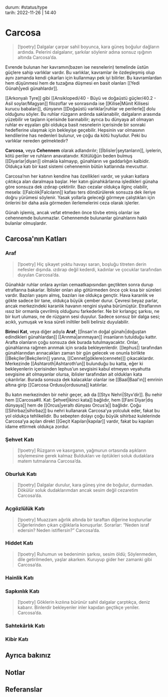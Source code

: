 durum: #status/type  
tarih: 2022-11-26 | 14:40
# Carcosa
> [!poetry] 
>Dalgalar çarpar sahil boyunca,
>kara güneş boğulur dağların ardında.
>Pelerini dalgalanır, şarkılar söylenir adına
>sonsuz ışığının altında
>Carcosa’da.

Evrende bulunan her kavramın(bazen ise nesnelerin) temelinde üstün güçlere sahip varlıklar vardır. Bu varlıklar, kavramlar ile özdeşleşmiş olup aynı zamanda kendi çıkarları için kullanmayı pek iyi bilirler. Bu kavramlardan hem düşünmesi hem de tuzağına düşmesi en basit olanları [[Yedi Günah|yedi günahlardır]].

[[Arkonyalı Tyre]] gibi [[Ansiklopedi/40 - Büyü ve doğaüstü güçler/40.2 - Asil soylar/Magyan]] filozoflar ve sonrasında ise [[Kilise|Mûnit Kilisesi kurucu babaları]], dünyanın [[Doğaüstü varlıklar|ruhlar ve perilerle]] dolu olduğunu söyler. Bu ruhlar rüzgarın ardında saklanabilir, dalgaların arasında yüzebilir ve taşların içerisinde barınabilir; ayrıca bu dünyaya ait olmayan ruhlar ev eşyaları gibi oldukça basit nesnelerin içerisinde bir sonraki hedeflerine ulaşmak için bekleyişe geçebilir. Hepsinin var olmasının kendilerine has nedenleri bulunur, ve çoğu da kötü huyludur. Peki bu varlıklar nereden gelmektedir?

**Carcosa**, veya **Cehennem** olarak adlandırılır; [[İblisler|şeytanların]], iyelerin, kötü periler ve ruhların anavatanıdır. Kötülüğün beden bulmuş [[Diyarlar|diyarı]] olmakla kalmayıp, günahların ve gaddarlığın kalbidir. Oldukça katı bir kast sistemi cehennemin bütün katlarında mevcuttur.

Carcosa’nın her katının kendine has özellikleri vardır, ve yukarı katlara çıktıkça alan daralmaya başlar. Her katın günahkârlarına işledikleri günaha göre sonsuza dek ızdırap çektirilir. Bazı cezalar oldukça ilginç olabilir, mesela: [[Falcılık|Falcıların]] kafası ters döndürülerek sonsuza dek ileriye doğru yürümesi söylenir. Yasak yollarla geleceği görmeye çalıştıkları için önlerini bir daha asla görmeden ilerlemelerini ceza olarak işlerler.

Günah işlemiş, ancak vefat etmeden önce tövbe etmiş olanlar ise cehennemde bulunmazlar. Cehennemde bulunanlar günahlarını haklı bulanlar olmuşlardır.
## Carcosa'nın Katları
### Araf
>[!poetry]
>Hiç şikayet yoktu havayı saran,
boşluğu titreten derin nefesler dışında.
ızdırap değil kederdi,
kadınlar ve çocuklar tarafından duyulan
Carcosa’da.

Günahkâr ruhlar onlara ayrılan cemaatkapısından geçtikten sonra durup etraflarına bakarlar. İblisler onları alıp götürmeden önce çok kısa bir süreleri vardır. Bazıları yaşını almış, bazıları ise oldukça gençtir. Hava karanlık ve gökte sadece bir tane, oldukça büyük çember durur. Çevresi beyaz parlar, ancak merkezindeki karanlık havanın rengini siyaha bürümüştür. Etraflarının ıssız bir ormanla çevrilmiş olduğunu farkederler. Ne bir kırlangıç şarkısı, ne bir kurt uluması, ne de rüzgarın sesi duyulur. Sadece sonsuz bir dalga sesi; acıklı, yumuşak ve kısa süreli iniltiler belli belirsiz duyulabilir.

**Birinci Kat**, veya diğer adıyla **Araf**; [[İnsan'ın doğal günahı|doğuştan edindikleri günahlardan]] [[Arınma|arınmayan]] insanların tutulduğu kattır. Arafta olanların çoğu sonsuza dek burada tutulmayacaktır. Onlar, günahlarına rağmen arınmak için sırada bekleyenlerdir. [[Iephus]] tarafından günahlarından arınacakları zaman bir gün gelecek ve onunla birlikte [[Bekçiler|Bekçilerin]] yanına, [[Cennet|göklere(cennete)]] çıkacaklardır. Merkezinde [[Ashtaroth|Ashtaroth’un]] bulunduğu bu katta, eğer ki bekleyenlerin içerisinden Iephus’un sevgisini kabul etmeyen veyahutta sevgisine ait olmayanlar olursa, iblisler tarafından ait oldukları kata çıkarılırlar. Burada sonsuza dek kalacaklar olanlar ise [[Baal|Baal’ın]] emrinin altına girip [[Carcosa Ordusu|ordusuna]] katılırlar.

Bu katın merkezinden bir nehir geçer, adı da [[Styx Nehri|Styx’dir]]. Bu nehir hem [[Carcosa#II. Kat: Şehvet|ikinci kata]] bağlıdır, hem [[Fani Diyar|dış dünyaya]] hem de [[Orcus|yeraltı dünyası Orcus’a]] bağlıdır. Çoğu [[Sihirbaz|sihirbaz]] bu nehri kullanarak Carcosa’ya yolculuk eder, fakat bu yol oldukça tehlikelidir. Bu sebepten dolayı çoğu büyük sihirbaz kulelerinde Carcosa’ya açılan direkt [[Geçit Kapıları|kapılar]] vardır, fakat bu kapıları idame ettirmek oldukça zordur.
### Şehvet Katı
>[!poetry]
>Rüzgarın ve kasırganın, yağmurun ortasında
aşıkların söylemesine gerek kalmaz
Buldukları ve öptükleri soluk dudaklara
matem tutmalarına
Carcosa’da.
### Oburluk Katı
>[!poetry]
>Dalgalar durulur,
kara güneş yine de boğulur, durmadan.
Dökülür soluk dudaklarımdan
ancak sesim değil cezaretim
Carcosa’da.
### Açgözlülük Katı
>[!poetry]
>Muazzam ağırlık altında
bir taraftan diğerine koştururlar
Ciğerlerinden çıkan çığlıklarla konuşurlar.
Sorarlar: “Neden israf edersin? Neden istiflersin?”
Carcosa’da.
### Hiddet Katı
>[!poetry]
>Ruhumun ve bedenimin şarkısı, sesim öldü;
Söylenmeden, dile getirilmeden,
yaşlar akarken.
Kuruyup gider her zamanki gibi
Carcosa’da.
### Hainlik Katı
### Sapkınlık Katı
>[!poetry]
>Göklerin kızılına bürünür sahil
dalgalar çarptıkça, deniz kabarır.
Binlerdir bekleyenler inler
kapıdan geçtikçe yeniler.
Carcosa’da.
### Sahtekârlık Katı
### Kibir Katı
## Ayrıca bakınız
## Notlar
## Referanslar